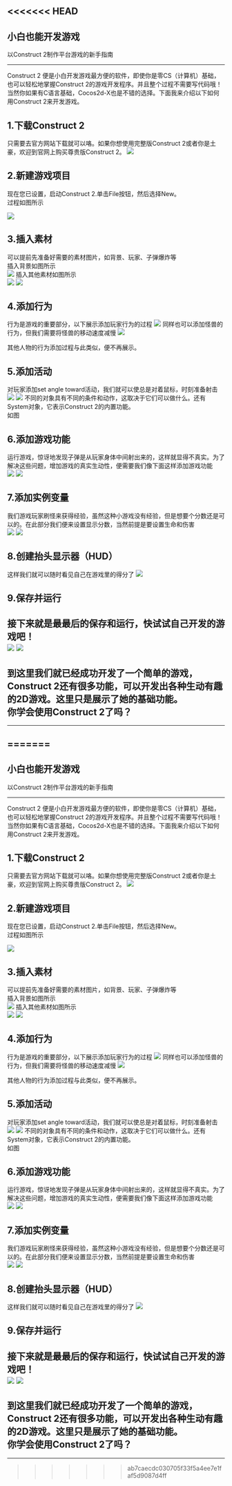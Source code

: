 <<<<<<< HEAD
------
小白也能开发游戏
-
以Construct 2制作平台游戏的新手指南

------

 Construct 2 便是小白开发游戏最方便的软件，即使你是零CS（计算机）基础，也可以轻松地掌握Construct 2的游戏开发程序。并且整个过程不需要写代码哦！当然你如果有C语言基础，Cocos2d-X也是不错的选择。下面我来介绍以下如何用Construct 2来开发游戏。
 
 1.下载Construct 2<br>
 -
 只需要去官方网站下载就可以咯。如果你想使用完整版Construct 2或者你是土豪，欢迎到官网上购买尊贵版Construct 2。
 ![](https://static2.scirra.net/images/fresh/c2/gallery/fullsize/jpg/start-page-01.jpg)
 

 2.新建游戏项目
 -
 现在您已设置，启动Construct 2.单击File按钮，然后选择New。<br>
过程如图所示<br>


![](images/game1.gif)


3.插入素材
-
可以提前先准备好需要的素材图片，如背景、玩家、子弹爆炸等<br>
插入背景如图所示<br>
![](images/game2.gif)
插入其他素材如图所示<br>
![](images/game3.gif)
![](images/game4.gif)

4.添加行为
-
行为是游戏的重要部分，以下展示添加玩家行为的过程
![](images/game5.gif)
同样也可以添加怪兽的行为，但我们需要将怪兽的移动速度减慢
![](https://www.scirra.com/images/articles/bulletproperties.png)

其他人物的行为添加过程与此类似，便不再展示。

5.添加活动
-
对玩家添加set angle toward活动，我们就可以使总是对着鼠标，时刻准备射击<br>
![](https://www.scirra.com/images/articles/alwayslookatmouse.png)
![](images/game6.gif)
不同的对象具有不同的条件和动作，这取决于它们可以做什么。还有System对象，它表示Construct 2的内置功能。<br>
如图<br>

6.添加游戏功能
-
运行游戏，惊讶地发现子弹是从玩家身体中间射出来的，这样就显得不真实。为了解决这些问题，增加游戏的真实生动性，便需要我们像下面这样添加游戏功能<br>
![](images/game7.gif)
![](images/game8.gif)

7.添加实例变量
-
我们游戏玩家刷怪来获得经验，虽然这种小游戏没有经验，但是想要个分数还是可以的。在此部分我们便来设置显示分数，当然前提是要设置生命和伤害<br>
![](https://www.scirra.com/images/articles/instvars.png)
![](https://www.scirra.com/images/articles/healthinstvar.png)

8.创建抬头显示器（HUD）
-
这样我们就可以随时看见自己在游戏里的得分了
![](https://www.scirra.com/images/articles/textinlayout.png)

9.保存并运行
-
接下来就是最最后的保存和运行，快试试自己开发的游戏吧！<br>
![](images/game9.gif)
![](images/game10.gif)
----------
到这里我们就已经成功开发了一个简单的游戏，Construct 2还有很多功能，可以开发出各种生动有趣的2D游戏。这里只是展示了她的基础功能。<br>
你学会使用Construct 2了吗？
----------
----------


=======
------
小白也能开发游戏
-
以Construct 2制作平台游戏的新手指南

------

 Construct 2 便是小白开发游戏最方便的软件，即使你是零CS（计算机）基础，也可以轻松地掌握Construct 2的游戏开发程序。并且整个过程不需要写代码哦！当然你如果有C语言基础，Cocos2d-X也是不错的选择。下面我来介绍以下如何用Construct 2来开发游戏。
 
 1.下载Construct 2<br>
 -
 只需要去官方网站下载就可以咯。如果你想使用完整版Construct 2或者你是土豪，欢迎到官网上购买尊贵版Construct 2。
 ![](https://static2.scirra.net/images/fresh/c2/gallery/fullsize/jpg/start-page-01.jpg)
 

 2.新建游戏项目
 -
 现在您已设置，启动Construct 2.单击File按钮，然后选择New。<br>
过程如图所示<br>


![](images/game1.gif)


3.插入素材
-
可以提前先准备好需要的素材图片，如背景、玩家、子弹爆炸等<br>
插入背景如图所示<br>
![](images/game2.gif)
插入其他素材如图所示<br>
![](images/game3.gif)
![](images/game4.gif)

4.添加行为
-
行为是游戏的重要部分，以下展示添加玩家行为的过程
![](images/game5.gif)
同样也可以添加怪兽的行为，但我们需要将怪兽的移动速度减慢
![](https://www.scirra.com/images/articles/bulletproperties.png)

其他人物的行为添加过程与此类似，便不再展示。

5.添加活动
-
对玩家添加set angle toward活动，我们就可以使总是对着鼠标，时刻准备射击<br>
![](https://www.scirra.com/images/articles/alwayslookatmouse.png)
![](images/game6.gif)
不同的对象具有不同的条件和动作，这取决于它们可以做什么。还有System对象，它表示Construct 2的内置功能。<br>
如图<br>

6.添加游戏功能
-
运行游戏，惊讶地发现子弹是从玩家身体中间射出来的，这样就显得不真实。为了解决这些问题，增加游戏的真实生动性，便需要我们像下面这样添加游戏功能<br>
![](images/game7.gif)
![](images/game8.gif)

7.添加实例变量
-
我们游戏玩家刷怪来获得经验，虽然这种小游戏没有经验，但是想要个分数还是可以的。在此部分我们便来设置显示分数，当然前提是要设置生命和伤害<br>
![](https://www.scirra.com/images/articles/instvars.png)
![](https://www.scirra.com/images/articles/healthinstvar.png)

8.创建抬头显示器（HUD）
-
这样我们就可以随时看见自己在游戏里的得分了
![](https://www.scirra.com/images/articles/textinlayout.png)

9.保存并运行
-
接下来就是最最后的保存和运行，快试试自己开发的游戏吧！<br>
![](images/game9.gif)
![](images/game10.gif)
----------
到这里我们就已经成功开发了一个简单的游戏，Construct 2还有很多功能，可以开发出各种生动有趣的2D游戏。这里只是展示了她的基础功能。<br>
你学会使用Construct 2了吗？
----------
----------


>>>>>>> ab7caecdc030705f33f5a4ee7e1faf5d9087d4ff
